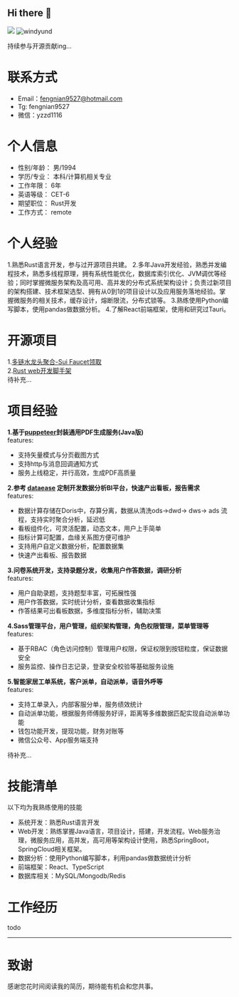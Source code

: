 ## Hi there 👋

<p align="left">
  <img src="https://github-readme-stats.vercel.app/api?username=windyund&show_icons=true&theme=graywhite"/>
  <img  src="https://github-readme-stats.vercel.app/api/top-langs/?username=windyund&layout=compact&hide=html" alt="windyund" />
</p>



持续参与开源贡献ing...

# 联系方式

- Email：fengnian9527@hotmail.com
- Tg: fengnian9527
- 微信：yzzd1116

# 个人信息

- 性别/年龄： 男/1994
- 学历/专业： 本科/计算机相关专业
- 工作年限：  6年
- 英语等级：  CET-6
- 期望职位：  Rust开发
- 工作方式：  remote

# 个人经验
1.熟悉Rust语言开发，参与过开源项目共建。
2.多年Java开发经验，熟悉并发编程技术，熟悉多线程原理，拥有系统性能优化，数据库索引优化、JVM调优等经验；同时掌握微服务架构及高可用、高并发的分布式系统架构设计；负责过新项目的架构搭建、技术框架选型、拥有从0到1的项目设计以及应用服务落地经验。掌握微服务的相关技术，缓存设计，熔断限流，分布式锁等。
3.熟练使用Python编写脚本，使用pandas做数据分析。
4.了解React前端框架，使用和研究过Tauri。

# 开源项目<br>
1.[多链水龙头聚合-Sui Faucet领取](https://github.com/windyund/Sui_Faucet) <br>
2.[Rust web开发脚手架](https://github.com/windyund/rust-web-template)<br>
待补充...


# 项目经验
**1.基于[puppeteer](https://github.com/puppeteer/puppeteer)封装通用PDF生成服务(Java版)** <br>
features:
- 支持矢量模式与分页截图方式
- 支持http与消息回调通知方式
- 服务上线稳定，并行高效，生成PDF高质量

**2.参考 [dataease](https://github.com/dataease/dataease) 定制开发数据分析BI平台，快速产出看板，报告需求**<br>
  features:
- 数据计算存储在Doris中，存算分离，数据从清洗ods->dwd-> dws-> ads 流程，支持实时聚合分析，延迟低
- 看板组件化，可灵活配置，动态文本，用户上手简单
- 指标计算可配置，血缘关系图方便可维护
- 支持用户自定义数据分析，配置数据集
- 快速产出看板、报告数据

**3.问卷系统开发，支持录题分发，收集用户作答数据，调研分析**<br>
  features:
- 用户自助录题，支持题型丰富，可拓展性强
- 用户作答数据，实时统计分析，查看数据收集指标
- 作答结果可出看板数据，多维度指标分析，辅助决策

**4.Sass管理平台，用户管理，组织架构管理，角色权限管理，菜单管理等**<br>
  features:
- 基于RBAC（角色访问控制）管理用户权限，保证权限到按钮粒度，保证数据安全
- 服务监控、操作日志记录，登录安全校验等基础服务设施

**5.智能家居工单系统，客户派单，自动派单，语音外呼等**<br>
  features:
- 支持工单录入，内部客服分单，服务绩效统计
- 自动派单功能，根据服务师傅服务好评，距离等多维数据匹配实现自动派单功能
- 钱包功能开发，提现功能，财务对账等
- 微信公众号、App服务端支持


待补充...

# 技能清单

以下均为我熟练使用的技能

- 系统开发：熟悉Rust语言开发
- Web开发：熟练掌握Java语言，项目设计，搭建，开发流程。Web服务治理，微服务应用，高并发，高可用等架构设计使用，熟悉SpringBoot，SpringCloud相关框架。
- 数据分析：使用Python编写脚本，利用pandas做数据统计分析
- 前端框架：React、TypeScript
- 数据库相关：MySQL/Mongodb/Redis



# 工作经历

todo


---      
# 致谢
感谢您花时间阅读我的简历，期待能有机会和您共事。








<!--
**windyund/windyund** is a ✨ _special_ ✨ repository because its `README.md` (this file) appears on your GitHub profile.

Here are some ideas to get you started:

- 🔭 I’m currently working on ...
- 🌱 I’m currently learning ...
- 👯 I’m looking to collaborate on ...
- 🤔 I’m looking for help with ...
- 💬 Ask me about ...
- 📫 How to reach me: ...
- 😄 Pronouns: ...
- ⚡ Fun fact: ...
-->
